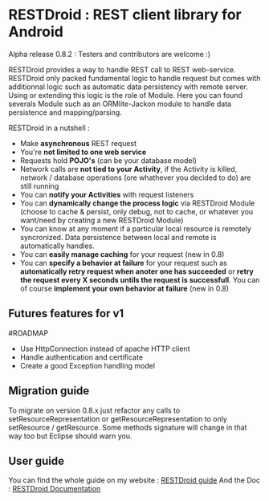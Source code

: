 RESTDroid : REST client library for Android
===========================================

Alpha release 0.8.2 : Testers and contributors are welcome :)

RESTDroid provides a way to handle REST call to REST web-service. RESTDroid only packed fundamental logic to handle request but comes with additionnal logic such as automatic data persistency with remote server. Using or extending this logic is the role of Module. Here you can found severals Module such as an ORMlite-Jackon module to handle data persistence and mapping/parsing.

RESTDroid in a nutshell :

*	Make __asynchronous__ REST request
*	You're __not limited to one web service__
*	Requests hold __POJO's__ (can be your database model)
*	Network calls are __not tied to your Activity__, if the Activity is killed, network / database operations (ore whathever you decided to do) are still running
*	You can __notify your Activities__ with request listeners
*	You can __dynamically change the process logic__ via RESTDroid Module (choose to cache & persist, only debug, not to cache, or whatever you want/need by creating a new RESTDroid Module)
*	You can know at any moment if a particular local resource is remotely syncronized. Data persistence between local and remote is automatically handles.
*	You can __easily manage caching__ for your request (new in 0.8)
*	You can __specify a behavior at failure__ for your request such as __automatically retry request when anoter one has succeeded__ or __retry the request every X seconds untils the request is successfull__. You can of course __implement your own behavior at failure__ (new in 0.8)

Futures features for v1
----------------

#ROADMAP

*	Use HttpConnection instead of apache HTTP client
*	Handle authentication and certificate
*	Create a good Exception handling model

Migration guide
---------------

To migrate on version 0.8.x just refactor any calls to setResourceRepresentation or getResourceRepresentation to only setResource / getResource. Some methods signature will change in that way too but Eclipse should warn you.

User guide
----------

You can find the whole guide on my website : [RESTDroid guide](http://pcreations.fr/restdroid-guides)
And the Doc : [RESTDroid Documentation](http://pcreations.fr/RESTDroid/doc/)
